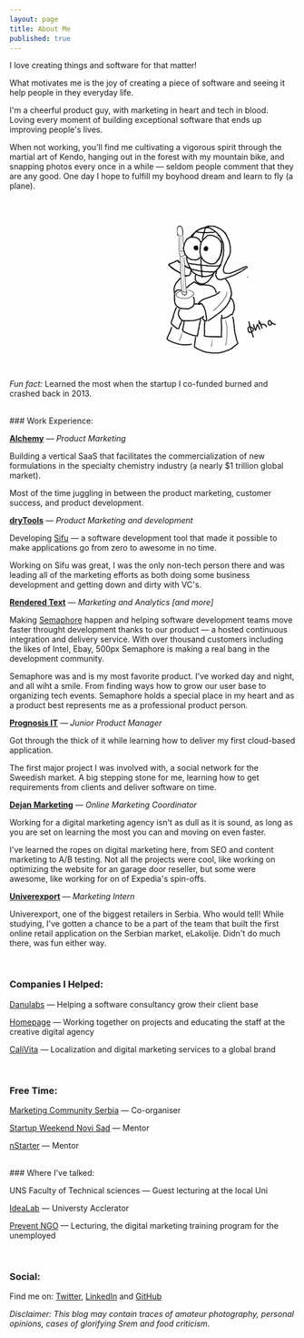 ```yaml
---
layout: page
title: About Me
published: true
---
```


I love creating things and software for that matter! 

What motivates me is the joy of creating a piece of software and seeing it help people in they everyday life. 

I'm a cheerful product guy, with marketing in heart and tech in blood. Loving every moment of building exceptional software that ends up improving people's lives.

When not working, you’ll find me cultivating a vigorous spirit through the martial art of Kendo, hanging out in the forest with my mountain bike, and snapping photos every once in a while — seldom people comment that they are any good. One day I hope to fulfill my boyhood dream and learn to fly (a plane).

![Fica Kendo](https://github.com/FilipKmn/filipkmn.github.io/blob/master/assets/images/AboutMe.png?raw=true)

_Fun fact:_ Learned the most when the startup I co-funded burned and crashed back in 2013.

<br>
### Work Experience:



**[Alchemy](https://alchemy.cloud/)** — _Product Marketing_

Building a vertical SaaS that facilitates the commercialization of new formulations in the specialty chemistry industry (a nearly $1 trillion global market). 

Most of the time juggling in between the product marketing, customer success, and product development. 

**[dryTools](http://drytools.co/)** — _Product Marketing and development_

Developing [Sifu](https://codesifu.com/) — a software development tool that made it possible to make applications go from zero to awesome in no time. 

Working on Sifu was great, I was the only non-tech person there and was leading all of the marketing efforts as both doing some business development and getting down and dirty with VC's.

**[Rendered Text](http://renderedtext.com/)** — _Marketing and Analytics [and more]_

Making [Semaphore](https://semaphoreci.com) happen and helping software development teams move faster throught development thanks to our product — a hosted continuous integration and delivery service. With over thousand customers including the likes of Intel, Ebay, 500px Semaphore is making a real bang in the development community.

Semaphore was and is my most favorite product. I've worked day and night, and all wiht a smile. From finding ways how to grow our user base to organizing tech events. Semaphore holds a special place in my heart and as a product best represents me as a professional product person.

**[Prognosis IT](http://www.renator.net/)** — _Junior Product Manager_

Got through the thick of it while learning how to deliver my first cloud-based application. 

The first major project I was involved with, a social network for the Sweedish market. A big stepping stone for me, learning how to get requirements from clients and deliver software on time.

**[Dejan Marketing](https://dejanseo.com.au/)** — _Online Marketing Coordinator_

Working for a digital marketing agency isn't as dull as it is sound, as long as you are set on learning the most you can and moving on even faster.

I've learned the ropes on digital marketing here, from SEO and content marketing to A/B testing. Not all the projects were cool, like working on optimizing the website for an garage door reseller, but some were awesome, like working for on of Expedia's spin-offs.

**[Univerexport](https://univerexport.rs/)** — _Marketing Intern_

Univerexport, one of the biggest retailers in Serbia. Who would tell! While studying, I've gotten a chance to be a part of the team that built the first online retail application on the Serbian market, eLakolije. Didn't do much there, was fun either way.

<br>

### Companies I Helped:



[Danulabs](https://www.m-pioneers.com/) — Helping a software consultancy grow their client base 

[Homepage](https://homepage.rs/) — Working together on projects and educating the staff at the creative digital agency

[CaliVita](https://serbia.calivita.com/) — Localization and digital marketing services to a global brand

<br>

### Free Time:


[Marketing Community Serbia](https://www.facebook.com/groups/marketing.zajednica/) — Co-organiser

[Startup Weekend Novi Sad](http://swns.nstarter.co/) — Mentor

[nStarter](nstarter.co) — Mentor

<br>
### Where I've talked:

UNS Faculty of Technical sciences — Guest lecturing at the local Uni

[IdeaLab](http://www.idealab.rs/) — Universty Acclerator

[Prevent NGO](http://prevent.org.rs/) — Lecturing, the digital marketing training program for the unemployed


<br>

### Social:


Find me on: [Twitter](https://twitter.com/filipkmn), [LinkedIn](https://www.linkedin.com/in/filipkomnenovic) and [GitHub](https://github.com/filipkmn)  



*Disclaimer: This blog may contain traces of amateur photography, personal
opinions, cases of glorifying Srem and food criticism.*
